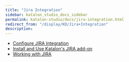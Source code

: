 ```yaml
---
title: "Jira Integration" 
sidebar: katalon_studio_docs_sidebar
permalink: katalon-studio/docs/jira-integration.html 
redirect_from: "/display/KD/Jira+Integration" 
description: 
---
```

*   [Configure JIRA Integration](/display/KD/Configure+JIRA+Integration)
*   [Install and Use Katalon's JIRA add-on](/display/KD/Install+and+Use+Katalon%27s+JIRA+add-on)
*   [Working with JIRA](/display/KD/Working+with+JIRA)